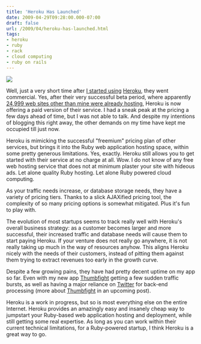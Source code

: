 ```yaml
---
title: 'Heroku Has Launched'
date: 2009-04-29T09:28:00.000-07:00
draft: false
url: /2009/04/heroku-has-launched.html
tags: 
- heroku
- ruby
- rack
- cloud computing
- ruby on rails
---
```


[![](http://ecx.images-amazon.com/images/I/510MZNM0WDL._SL500_AA280_.jpg)](http://ecx.images-amazon.com/images/I/510MZNM0WDL._SL500_AA280_.jpg)

Well, just a very short time after [I started using](http://deadprogrammersociety.blogspot.com/2009/04/heroku-why-havent-i-been-using-you-till.html) [Heroku](http://heroku.com/), they went commercial. Yes, after their very successful beta period, where apparently [24,999 web sites other than mine were already hosting](http://gigaom.com/2009/04/23/heroku-to-exit-beta-start-charging-for-cloud-computing/), Heroku is now offering a paid version of their service. I had a sneak peak at the pricing a few days ahead of time, but I was not able to talk. And despite my intentions of blogging this right away, the other demands on my time have kept me occupied till just now.  
  
Heroku is mimicking the successful "freemium" pricing plan of other services, but brings it into the Ruby web application hosting space, within some pretty generous limitations. Yes, exactly. Heroku still allows you to get started with their service at no charge at all. Wow. I do not know of any free web hosting service that does not at minimum plaster your site with hideous ads. Let alone quality Ruby hosting. Let alone Ruby powered cloud computing.  
  
As your traffic needs increase, or database storage needs, they have a variety of pricing tiers. Thanks to a slick AJAXified pricing tool, the complexity of so many pricing options is somewhat mitigated. Plus it's fun to play with.  
  
The evolution of most startups seems to track really well with Heroku's overall business strategy: as a customer becomes larger and more successful, their increased traffic and database needs will cause them to start paying Heroku. If your venture does not really go anywhere, it is not really taking up much in the way of resources anyhow. This aligns Heroku nicely with the needs of their customers, instead of pitting them against them trying to extract revenues too early in the growth curve.  
  
Despite a few growing pains, they have had pretty decent uptime on my app so far. Even with my new app [Thumbfight](http://www.thumbfight.com/) getting a few sudden traffic bursts, as well as having a major reliance on [Twitter](http://twitter.com) for back-end processing (more about [Thumbfight](http://www.thumbfight.com/) in an upcoming post).  
  
Heroku is a work in progress, but so is most everything else on the entire Internet. Heroku provides an amazingly easy and insanely cheap way to jumpstart your Ruby-based web application hosting and deployment, while still getting some real expertise. As long as you can work within their current technical limitations, for a Ruby-powered startup, I think Heroku is a great way to go.